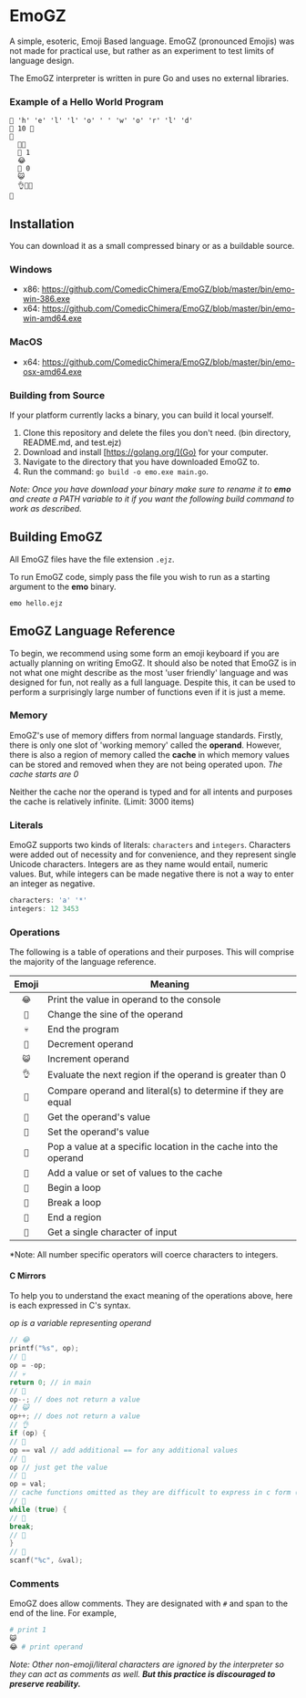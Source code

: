 # EmoGZ
A simple, esoteric, Emoji Based language.  EmoGZ (pronounced Emojis) was not made for practical use, but rather as an experiment to test limits of language design.

The EmoGZ interpreter is written in pure Go and uses no external libraries. 

### Example of a Hello World Program
```
💎 'h' 'e' 'l' 'l' 'o' ' ' 'w' 'o' 'r' 'l' 'd'
💯 10 🔫
🍊
  💎👀
  🍦 1
  😂
  🍦 0
  😺
  👌🍌🏁
🏁
```

## Installation

You can download it as a small compressed binary or as a buildable source.

### Windows
 - x86: https://github.com/ComedicChimera/EmoGZ/blob/master/bin/emo-win-386.exe
 - x64: https://github.com/ComedicChimera/EmoGZ/blob/master/bin/emo-win-amd64.exe
 
### MacOS
 - x64: https://github.com/ComedicChimera/EmoGZ/blob/master/bin/emo-osx-amd64.exe
 
### Building from Source
If your platform currently lacks a binary, you can build it local yourself.
 
 1. Clone this repository and delete the files you don't need. (bin directory, README.md, and test.ejz)
 2. Download and install [https://golang.org/](Go) for your computer.
 3. Navigate to the directory that you have downloaded EmoGZ to.
 4. Run the command: `go build -o emo.exe main.go`.
 
*Note: Once you have download your binary make sure to rename it to **emo** and create a PATH variable to it if you want 
the following build command to work as described.*

## Building EmoGZ

All EmoGZ files have the file extension `.ejz`.

To run EmoGZ code, simply pass the file you wish to run as a starting argument
to the **emo** binary.

```
emo hello.ejz
```

## EmoGZ Language Reference

To begin, we recommend using some form an emoji keyboard if you are actually
planning on writing EmoGZ.  It should also be noted that
EmoGZ is in not what one might describe as the most 'user friendly' language and
was designed for fun, not really as a full language.  Despite this, it
can be used to perform a surprisingly large number of functions even if it is
just a meme.

### Memory

EmoGZ's use of memory differs from normal language standards.  Firstly, there is only one
slot of 'working memory' called the **operand**.  However, there is also a region of
memory called the **cache** in which memory values can be stored and removed when they are not being operated upon.  *The cache starts are 0*

Neither the cache nor the operand is typed and for all intents and purposes the cache is
relatively infinite. (Limit: 3000 items)

### Literals

EmoGZ supports two kinds of literals: `characters` and `integers`.  Characters
were added out of necessity and for convenience, and they represent single
Unicode characters.  Integers are as they name would entail, numeric values.
But, while integers can be made negative there is not a way to enter an integer
as negative.

```c
characters: 'a' '*'
integers: 12 3453
```

### Operations

The following is a table of operations and their purposes.  This will
comprise the majority of the language reference.

| Emoji | Meaning |
| :---: | ------- |
| `😂` | Print the value in operand to the console |
| `🔫` | Change the sine of the operand |
| `💀`  | End the program |
| `💩` | Decrement operand |
| `😺` | Increment operand |
| `👌` | Evaluate the next region if the operand is greater than 0 |
| `💙` | Compare operand and literal(s) to determine if they are equal |
| `👀` | Get the operand's value |
| `💯` | Set the operand's value |
| `🍦` | Pop a value at a specific location in the cache into the operand |
| `💎` | Add a value or set of values to the cache |
| `🍊` | Begin a loop |
| `🍌` | Break a loop |
| `🏁` | End a region |
| `👑` | Get a single character of input |

*Note: All number specific operators will coerce characters to integers.

#### C Mirrors
To help you to understand the exact meaning of the operations above, here is each expressed in C's syntax.

*op is a variable representing operand*
``` c
// 😂
printf("%s", op);
// 🔫
op = -op;
// 💀
return 0; // in main
// 💩
op--; // does not return a value
// 😺
op++; // does not return a value
// 👌
if (op) {
// 💙
op == val // add additional == for any additional values
// 👀
op // just get the value
// 💯
op = val;
// cache functions omitted as they are difficult to express in c form (as cache can be extended and resized as it necessary)
// 🍊
while (true) {
// 🍌
break;
// 🏁
}
// 👑
scanf("%c", &val);
```

### Comments
EmoGZ does allow comments.  They are designated with `#` and span to the end of the line.  For example,
``` python
# print 1
😺
😂 # print operand
```

*Note: Other non-emoji/literal characters are ignored by the interpreter so they can act as comments as well. **But this practice
is discouraged to preserve reability.***
